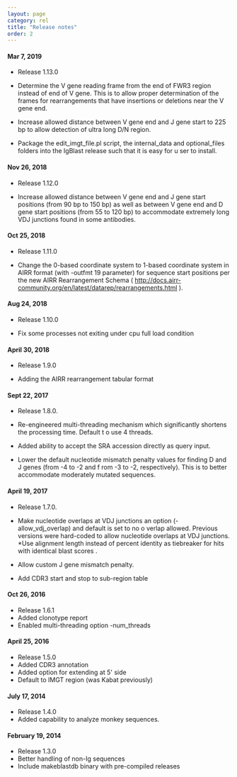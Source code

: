 ```yaml
---
layout: page
category: rel
title: "Release notes"
order: 2
---
```


#### Mar 7, 2019
* Release 1.13.0
* Determine the V gene reading frame from the end of FWR3 region instead of end of V gene.  This is to allow proper determination of the
 frames for rearrangements that have insertions or deletions near the V gene end.

* Increase allowed distance between V gene end and J gene start to 225 bp to allow detection of ultra long D/N region.

* Package the edit_imgt_file.pl script, the internal_data and optional_files folders into the IgBlast release such that it is easy for u
ser to install.

#### Nov 26, 2018
* Release 1.12.0

* Increase allowed distance between V gene end and J gene start positions (from 90 bp to 150 bp) as well as between V gene end and D gene start positions (from 55 to 120 bp) to accommodate extremely long VDJ junctions found in some antibodies. 

#### Oct 25, 2018

* Release 1.11.0

* Change the 0-based coordinate system to 1-based coordinate system in AIRR format (with -outfmt 19 parameter) for sequence start positions per the new AIRR Rearrangement Schema ( http://docs.airr-community.org/en/latest/datarep/rearrangements.html ).


#### Aug 24, 2018

* Release 1.10.0

* Fix some processes not exiting under cpu full load condition

#### April 30, 2018

* Release 1.9.0

* Adding the AIRR rearrangement tabular format	

#### Sept 22, 2017

* Release 1.8.0.

* Re-engineered multi-threading mechanism which significantly shortens the processing time. Default t
o use 4 threads.

* Added ability to accept the SRA accession directly as query input.

* Lower the default nucleotide mismatch penalty values for finding D and J genes (from -4 to -2 and f
rom -3 to -2, respectively). This is to better accommodate moderately mutated sequences. 

#### April 19, 2017

* Release 1.7.0.

* Make nucleotide overlaps at VDJ junctions an option (-allow_vdj_overlap) and default is set to no o
verlap allowed.  Previous versions were hard-coded to allow nucleotide overlaps at VDJ junctions.
*Use alignment length instead of percent identity as tiebreaker for hits with identical blast scores
.
* Allow custom J gene mismatch penalty.
* Add CDR3 start and stop to sub-region table

#### Oct 26, 2016

* Release 1.6.1
* Added clonotype report
* Enabled multi-threading option -num_threads

#### April 25, 2016

* Release 1.5.0
* Added CDR3 annotation 
* Added option for extending at 5' side
* Default to IMGT region (was Kabat previously)

#### July 17, 2014

* Release 1.4.0
* Added capability to analyze monkey sequences.

#### February 19, 2014

* Release 1.3.0
* Better handling of non-Ig sequences
* Include makeblastdb binary with pre-compiled releases
